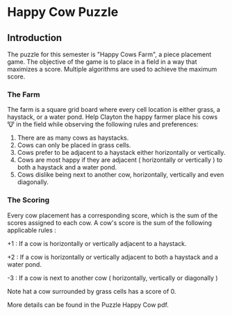 # Happy Cow Puzzle

## Introduction
The puzzle for this semester is "Happy Cows Farm", a piece placement game. The objective of the game is to place in a field in a way that maximizes a score. Multiple algorithms are used to achieve the maximum score.

### The Farm
The farm is a square grid board where every cell location is either grass,  a haystack, or a water pond. Help Clayton the happy farmer place his cows 🐮 in the field while observing the following rules and preferences:
1. There are as many cows as haystacks.
2. Cows can only be placed in grass cells.
3. Cows prefer to be adjacent to a haystack either horizontally or vertically.
4. Cows are most happy if they are adjacent ( horizontally or vertically ) to both a haystack and a water pond.
5. Cows dislike being next to another cow, horizontally, vertically and even diagonally.

### The Scoring
Every cow placement has a corresponding score, which is the sum of the scores assigned to each cow. A cow's score is the sum of the following applicable rules :
<p>+1 : If a cow is horizontally or vertically adjacent to a haystack.</p>
<p>+2 : If a cow is horizontally or vertically adjacent to both a haystack and a water pond.</p>
<p>-3 : If a cow is next to another cow ( horizontally, vertically or diagonally )</p>
Note hat a cow surrounded by grass cells has a score of 0.

More details can be found in the Puzzle Happy Cow pdf.
